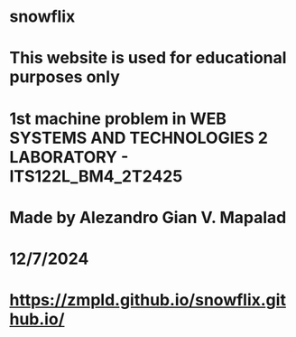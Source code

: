# snowflix
# This website is used for educational purposes only
# 1st machine problem in WEB SYSTEMS AND TECHNOLOGIES 2 LABORATORY - ITS122L_BM4_2T2425
# Made by Alezandro Gian V. Mapalad
# 12/7/2024
# https://zmpld.github.io/snowflix.github.io/
